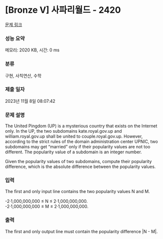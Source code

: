 # [Bronze V] 사파리월드 - 2420 

[문제 링크](https://www.acmicpc.net/problem/2420) 

### 성능 요약

메모리: 2020 KB, 시간: 0 ms

### 분류

구현, 사칙연산, 수학

### 제출 일자

2023년 11월 8일 08:07:42

### 문제 설명

<p>The United Pingdom (UP) is a mysterious country that exists on the Internet only. In the UP, the two subdomains kate.royal.gov.up and william.royal.gov.up shall be united to couple.royal.gov.up. However, according to the strict rules of the domain administration center UPNIC, two subdomains may get “married” only if their popularity values are not too different. The popularity value of a subdomain is an integer number.</p>

<p>Given the popularity values of two subdomains, compute their popularity difference, which is the absolute difference between the popularity values.</p>

### 입력 

 <p>The ﬁrst and only input line contains the two popularity values N and M.</p>

<p>-2·1,000,000,000 ≤ N ≤ 2·1,000,000,000.<br>
-2·1,000,000,000 ≤ M ≤ 2·1,000,000,000.</p>

### 출력 

 <p>The ﬁrst and only output line must contain the popularity difference |N - M|.</p>

